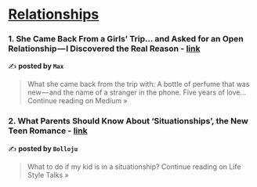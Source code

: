 
<h1><a href=https://medium.com/tag/relationships/recommended target="_blank" rel="noopener noreferrer">Relationships</a></h1>
<h3>1. She Came Back From a Girls’ Trip… and Asked for an Open Relationship — I Discovered the Real Reason - <a href="https://medium.com/@mehwishparveen120/she-came-back-from-a-girls-trip-and-asked-for-an-open-relationship-i-discovered-the-real-reason-ab44ba07cd56?source=rss------relationships-5" target="_blank" rel="noopener noreferrer">link</a></h3>

✍️ **posted by `Max`**

<blockquote>What she came back from the trip with: A bottle of perfume that was new — and the name of a stranger in the phone. Five years of love…
Continue reading on Medium »</blockquote>

<h3>2. What Parents Should Know About ‘Situationships’, the New Teen Romance - <a href="https://medium.com/life-style-talks/what-parents-should-know-about-situationships-the-new-teen-romance-a6421af6ade1?source=rss------relationships-5" target="_blank" rel="noopener noreferrer">link</a></h3>

✍️ **posted by `Bolloju`**

<blockquote>What to do if my kid is in a situationship?
Continue reading on Life Style Talks »</blockquote>

